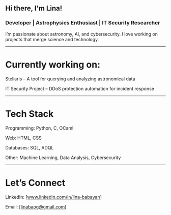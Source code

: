 ## Hi there, I'm Lina! 

### Developer | Astrophysics Enthusiast | IT Security Researcher

I’m passionate about astronomy, AI, and cybersecurity. I love working on projects that merge science and technology.

-----------------

#  Currently working on:

 Stellaris – A tool for querying and analyzing astronomical data

 IT Security Project – DDoS protection automation for incident response

----------------

#  Tech Stack

Programming: Python, C, OCaml

Web: HTML, CSS

Databases: SQL, ADQL

Other: Machine Learning, Data Analysis, Cybersecurity

--------------------

#  Let’s Connect

LinkedIn: [www.linkedin.com/in/lina-babayan]

Email: [linabaog@gmail.com]
